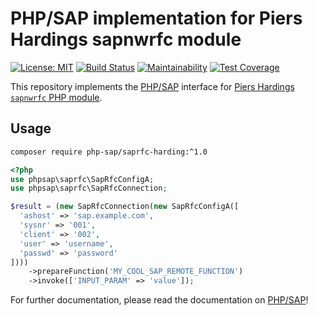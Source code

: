 # PHP/SAP implementation for Piers Hardings sapnwrfc module

[![License: MIT][license-mit]](LICENSE)
[![Build Status][travis-badge]][travis-ci]
[![Maintainability][maintainability-badge]][maintainability]
[![Test Coverage][coverage-badge]][coverage]

This repository implements the [PHP/SAP][phpsap] interface for [Piers Hardings `sapnwrfc` PHP module][harding].

## Usage

```sh
composer require php-sap/saprfc-harding:^1.0
```

```php
<?php
use phpsap\saprfc\SapRfcConfigA;
use phpsap\saprfc\SapRfcConnection;

$result = (new SapRfcConnection(new SapRfcConfigA([
  'ashost' => 'sap.example.com',
  'sysnr' => '001',
  'client' => '002',
  'user' => 'username',
  'passwd' => 'password'
])))
    ->prepareFunction('MY_COOL_SAP_REMOTE_FUNCTION')
    ->invoke(['INPUT_PARAM' => 'value']);
```

For further documentation, please read the documentation on [PHP/SAP][phpsap]!

[phpsap]: https://php-sap.github.io
[harding]: https://github.com/piersharding/php-sapnwrfc "SAP RFC Connector using the SAP NW RFC SDK for PHP"
[license-mit]: https://img.shields.io/badge/license-MIT-blue.svg
[travis-badge]: https://travis-ci.org/php-sap/saprfc-harding.svg?branch=master
[travis-ci]: https://travis-ci.org/php-sap/saprfc-harding
[maintainability-badge]: https://api.codeclimate.com/v1/badges/81cbf146565bc4d1af4f/maintainability
[maintainability]: https://codeclimate.com/github/php-sap/saprfc-harding/maintainability
[coverage-badge]: https://api.codeclimate.com/v1/badges/81cbf146565bc4d1af4f/test_coverage
[coverage]: https://codeclimate.com/github/php-sap/saprfc-harding/test_coverage
